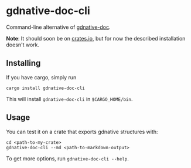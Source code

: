 # gdnative-doc-cli

Command-line alternative of [gdnative-doc](../..).

**Note**: It should soon be on [crates.io](https://crates.io), but for now the described installation doesn't work.

## Installing

If you have cargo, simply run 
```
cargo install gdnative-doc-cli
```
This will install `gdnative-doc-cli` in `$CARGO_HOME/bin`.

## Usage

You can test it on a crate that exports gdnative structures with:
```
cd <path-to-my-crate>
gdnative-doc-cli --md <path-to-markdown-output>
```

To get more options, run `gdnative-doc-cli --help`.